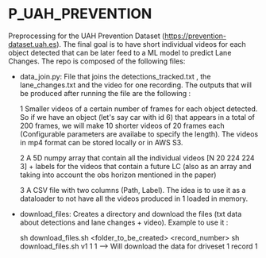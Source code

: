# P_UAH_PREVENTION
Preprocessing for the UAH Prevention Dataset (https://prevention-dataset.uah.es). The final goal is to have short individual videos for each object detected that can be later feed to a ML model to predict Lane Changes. The repo is composed of the following files:


* data_join.py: File that joins the detections_tracked.txt , the lane_changes.txt and the video for one recording. The outputs that will be produced after running the file are the following :
 
  1 Smaller videos of a certain number of frames for each object detected. So if we have an object (let's say car with id 6) that appears in a total of 200 frames, we will make 10 shorter videos of 20 frames each (Configurable parameters are availabe to specify the length). The videos in mp4 format can be stored locally or in AWS S3.
  
  2 A 5D numpy array that contain all the individual videos [N 20 224 224 3]  + labels for the videos that contain a future LC (also as an array and taking into account the obs horizon mentioned in the paper)  
  
  3 A CSV file with two columns (Path, Label). The idea is to use it as a dataloader to not have all the videos produced in 1 loaded in memory.
  
  
  
  
* download_files: Creates a directory and download the files (txt data about detections and lane changes + video). Example to use it :

     sh download_files.sh <folder_to_be_created> <driveset> <record_number>
     sh download_files.sh v1 1 1    --> Will download the data for driveset 1 record 1
    

     
